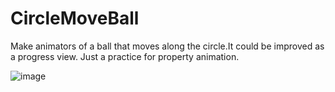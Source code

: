 # CircleMoveBall
Make animators of a ball that moves along the circle.It could be improved as a progress view.  Just a practice for property animation.

![image](http://img.blog.csdn.net/20150322231429061?watermark/2/text/aHR0cDovL2Jsb2cuY3Nkbi5uZXQvc3R6eTAw/font/5a6L5L2T/fontsize/400/fill/I0JBQkFCMA==/dissolve/70/gravity/Center)
